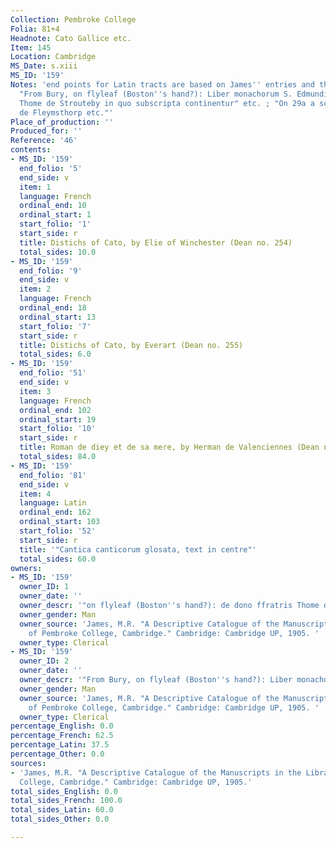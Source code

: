```yaml
---
Collection: Pembroke College
Folia: 81+4
Headnote: Cato Gallice etc.
Item: 145
Location: Cambridge
MS_Date: s.xiii
MS_ID: '159'
Notes: 'end points for Latin tracts are based on James'' entries and therefore approximate;
  "From Bury, on flyleaf (Boston''s hand?): Liber monachorum S. Edmundi de dono ffratis
  Thome de Strouteby in quo subscripta continentur" etc. ; "On 29a a scriblle Johannem
  de Fleymsthorp etc."'
Place_of_production: ''
Produced_for: ''
Reference: '46'
contents:
- MS_ID: '159'
  end_folio: '5'
  end_side: v
  item: 1
  language: French
  ordinal_end: 10
  ordinal_start: 1
  start_folio: '1'
  start_side: r
  title: Distichs of Cato, by Elie of Winchester (Dean no. 254)
  total_sides: 10.0
- MS_ID: '159'
  end_folio: '9'
  end_side: v
  item: 2
  language: French
  ordinal_end: 18
  ordinal_start: 13
  start_folio: '7'
  start_side: r
  title: Distichs of Cato, by Everart (Dean no. 255)
  total_sides: 6.0
- MS_ID: '159'
  end_folio: '51'
  end_side: v
  item: 3
  language: French
  ordinal_end: 102
  ordinal_start: 19
  start_folio: '10'
  start_side: r
  title: Roman de diey et de sa mere, by Herman de Valenciennes (Dean no. 485)
  total_sides: 84.0
- MS_ID: '159'
  end_folio: '81'
  end_side: v
  item: 4
  language: Latin
  ordinal_end: 162
  ordinal_start: 103
  start_folio: '52'
  start_side: r
  title: '"Cantica canticorum glosata, text in centre"'
  total_sides: 60.0
owners:
- MS_ID: '159'
  owner_ID: 1
  owner_date: ''
  owner_descr: '"on flyleaf (Boston''s hand?): de dono ffratris Thome de Strouteby"'
  owner_gender: Man
  owner_source: 'James, M.R. "A Descriptive Catalogue of the Manuscripts in the Library
    of Pembroke College, Cambridge." Cambridge: Cambridge UP, 1905. '
  owner_type: Clerical
- MS_ID: '159'
  owner_ID: 2
  owner_date: ''
  owner_descr: '"From Bury, on flyleaf (Boston''s hand?): Liber monachorum S. Edmundi"'
  owner_gender: Man
  owner_source: 'James, M.R. "A Descriptive Catalogue of the Manuscripts in the Library
    of Pembroke College, Cambridge." Cambridge: Cambridge UP, 1905. '
  owner_type: Clerical
percentage_English: 0.0
percentage_French: 62.5
percentage_Latin: 37.5
percentage_Other: 0.0
sources:
- 'James, M.R. "A Descriptive Catalogue of the Manuscripts in the Library of Pembroke
  College, Cambridge." Cambridge: Cambridge UP, 1905.'
total_sides_English: 0.0
total_sides_French: 100.0
total_sides_Latin: 60.0
total_sides_Other: 0.0

---
```

